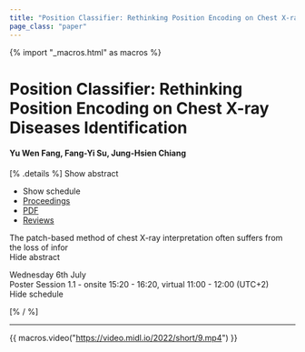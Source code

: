 ```yaml
---
title: "Position Classifier: Rethinking Position Encoding on Chest X-ray Diseases Identification"
page_class: "paper"
---
```


{% import "_macros.html" as macros %}

# Position Classifier: Rethinking Position Encoding on Chest X-ray Diseases Identification

#### Yu Wen Fang, Fang-Yi Su, Jung-Hsien Chiang

[% .details %]
<a class="toggle_visibility" data-selector=".abstract" data-level="3">Show abstract</a>
- <a class="toggle_visibility" data-selector=".schedule" data-level="3">Show schedule</a>
- <a href="">Proceedings</a>
- <a href="https://openreview.net/pdf?id=EpQzz2J4Ft">PDF</a>
- <a href="https://openreview.net/forum?id=EpQzz2J4Ft">Reviews</a>

<p>
    <span class="abstract">
        The patch-based method of chest X-ray interpretation often suffers from the loss of infor
        <br>
        <span class="actions"><a class="toggle_visibility" data-level="2">Hide abstract</a></span>
    </span>
</p>

<p>
    <span class="schedule">
        Wednesday 6th July<br>Poster Session 1.1 - onsite 15:20 - 16:20, virtual 11:00 - 12:00 (UTC+2)
        <br>
        <span class="actions"><a class="toggle_visibility" data-level="2">Hide schedule</a></span>
    </span>
</p>

[% / %]


---
{{ macros.video("https://video.midl.io/2022/short/9.mp4") }}
